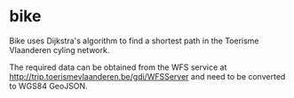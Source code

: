 bike
====

Bike uses Dijkstra's algorithm to find a shortest path in the Toerisme Vlaanderen cyling network. 

The required data can be obtained from the WFS service at http://trip.toerismevlaanderen.be/gdi/WFSServer and need to be converted to WGS84 GeoJSON.
